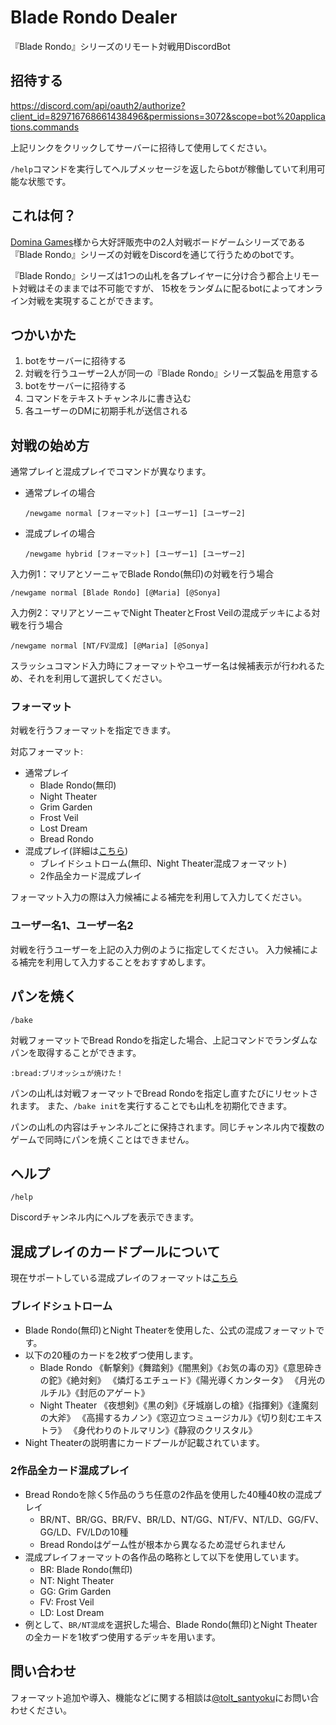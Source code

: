 # Blade Rondo Dealer
『Blade Rondo』シリーズのリモート対戦用DiscordBot

## 招待する
https://discord.com/api/oauth2/authorize?client_id=829716768661438496&permissions=3072&scope=bot%20applications.commands

上記リンクをクリックしてサーバーに招待して使用してください。

`/help`コマンドを実行してヘルプメッセージを返したらbotが稼働していて利用可能な状態です。

## これは何？
[Domina Games](https://www.dominagames.com/)様から大好評販売中の2人対戦ボードゲームシリーズである
『Blade Rondo』シリーズの対戦をDiscordを通じて行うためのbotです。

『Blade Rondo』シリーズは1つの山札を各プレイヤーに分け合う都合上リモート対戦はそのままでは不可能ですが、
15枚をランダムに配るbotによってオンライン対戦を実現することができます。


## つかいかた
1. botをサーバーに招待する
1. 対戦を行うユーザー2人が同一の『Blade Rondo』シリーズ製品を用意する
1. botをサーバーに招待する
1. コマンドをテキストチャンネルに書き込む
1. 各ユーザーのDMに初期手札が送信される

## 対戦の始め方
通常プレイと混成プレイでコマンドが異なります。

- 通常プレイの場合
  ```
  /newgame normal [フォーマット] [ユーザー1] [ユーザー2]
  ```
- 混成プレイの場合
  ```
  /newgame hybrid [フォーマット] [ユーザー1] [ユーザー2]
  ```

入力例1：マリアとソーニャでBlade Rondo(無印)の対戦を行う場合  
```
/newgame normal [Blade Rondo] [@Maria] [@Sonya]
```  
入力例2：マリアとソーニャでNight TheaterとFrost Veilの混成デッキによる対戦を行う場合  
```
/newgame normal [NT/FV混成] [@Maria] [@Sonya]
```  
スラッシュコマンド入力時にフォーマットやユーザー名は候補表示が行われるため、それを利用して選択してください。

### フォーマット
対戦を行うフォーマットを指定できます。

対応フォーマット: 
- 通常プレイ
  - Blade Rondo(無印)  
  - Night Theater  
  - Grim Garden  
  - Frost Veil  
  - Lost Dream  
  - Bread Rondo  
- 混成プレイ(詳細は[こちら](#混成プレイのカードプールについて))
  - ブレイドシュトローム(無印、Night Theater混成フォーマット)  
  - 2作品全カード混成プレイ

フォーマット入力の際は入力候補による補完を利用して入力してください。
    
### ユーザー名1、ユーザー名2
対戦を行うユーザーを上記の入力例のように指定してください。
入力候補による補完を利用して入力することをおすすめします。

## パンを焼く
```
/bake
```
対戦フォーマットでBread Rondoを指定した場合、上記コマンドでランダムなパンを取得することができます。
```
:bread:ブリオッシュが焼けた！
```
パンの山札は対戦フォーマットでBread Rondoを指定し直すたびにリセットされます。
また、`/bake init`を実行することでも山札を初期化できます。

パンの山札の内容はチャンネルごとに保持されます。同じチャンネル内で複数のゲームで同時にパンを焼くことはできません。

## ヘルプ
```
/help
```
Discordチャンネル内にヘルプを表示できます。

## 混成プレイのカードプールについて
現在サポートしている混成プレイのフォーマットは[こちら](#フォーマット)
### ブレイドシュトローム
- Blade Rondo(無印)とNight Theaterを使用した、公式の混成フォーマットです。
- 以下の20種のカードを2枚ずつ使用します。
  - Blade Rondo
      《斬撃剣》《舞踏剣》《闇黒剣》《お気の毒の刃》《意思砕きの鉈》《絶対剣》
      《燐灯るエチュード》《陽光導くカンタータ》
      《月光のルチル》《封厄のアゲート》
  - Night Theater
      《夜想剣》《黒の剣》《牙城崩しの槍》《指揮剣》《逢魔刻の大斧》
      《高揚するカノン》《窓辺立つミュージカル》《切り刻むエキストラ》
      《身代わりのトルマリン》《静寂のクリスタル》
- Night Theaterの説明書にカードプールが記載されています。

### 2作品全カード混成プレイ
- Bread Rondoを除く5作品のうち任意の2作品を使用した40種40枚の混成プレイ
  - BR/NT、BR/GG、BR/FV、BR/LD、NT/GG、NT/FV、NT/LD、GG/FV、GG/LD、FV/LDの10種
  - Bread Rondoはゲーム性が根本から異なるため混ぜられません
- 混成プレイフォーマットの各作品の略称として以下を使用しています。
  - BR: Blade Rondo(無印)
  - NT: Night Theater
  - GG: Grim Garden
  - FV: Frost Veil
  - LD: Lost Dream
- 例として、`BR/NT混成`を選択した場合、Blade Rondo(無印)とNight Theaterの全カードを1枚ずつ使用するデッキを用います。

## 問い合わせ
フォーマット追加や導入、機能などに関する相談は[@tolt_santyoku](https://twitter.com/tolt_santyoku)にお問い合わせください。